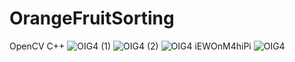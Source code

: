 # OrangeFruitSorting
OpenCV C++ 
![OIG4 (1)](https://github.com/user-attachments/assets/a3e422bf-3d4c-4c36-82c3-0d3b99ac31ec)
![OIG4 (2)](https://github.com/user-attachments/assets/e4f1a83e-49ad-4976-ae97-dde79a017973)
![OIG4 iEWOnM4hiPi](https://github.com/user-attachments/assets/28cffcb7-b1f1-4068-a0f5-c604d5f68e4a)
![OIG4](https://github.com/user-attachments/assets/a102b050-ae9f-4df0-8277-9c0ec3a2475b)
